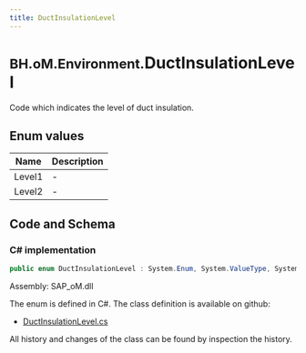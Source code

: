 ```yaml
---
title: DuctInsulationLevel
---
```


# <small>BH.oM.Environment.</small>**DuctInsulationLevel**

Code which indicates the level of duct insulation.

## Enum values

| Name            | Description                                                    |
|-----------------|----------------------------------------------------------------|
| Level1 |  -  |
| Level2 |  -  |


## Code and Schema

### C# implementation

``` C# title="C#"
public enum DuctInsulationLevel : System.Enum, System.ValueType, System.IComparable, System.ISpanFormattable, System.IFormattable, System.IConvertible
```

Assembly: SAP_oM.dll

The enum is defined in C#. The class definition is available on github:

- [DuctInsulationLevel.cs](https://github.com/BHoM/SAP_Toolkit/blob/develop/SAP_oM/Enums\DuctInsulationLevel.cs)

All history and changes of the class can be found by inspection the history.
